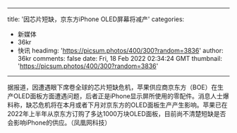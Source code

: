 
---
title: '因芯片短缺，京东方iPhone OLED屏幕将减产'
categories: 
 - 新媒体
 - 36kr
 - 快讯
headimg: 'https://picsum.photos/400/300?random=3836'
author: 36kr
comments: false
date: Fri, 18 Feb 2022 02:34:24 GMT
thumbnail: 'https://picsum.photos/400/300?random=3836'
---

<div>   
据报道，因遭遇眼下席卷全球的芯片短缺危机，苹果供应商京东方（BOE）在生产OLED面板方面遭遇问题，后者正是iPhone显示屏所使用的零配件。消息人士爆料称，缺芯危机将在本月或者下月对京东方的OLED面板生产产生影响。苹果已在2022年上半年从京东方订购了多达1000万块OLED面板，目前尚不清楚短缺是否会影响iPhone的供应。（凤凰网科技）  
</div>
            